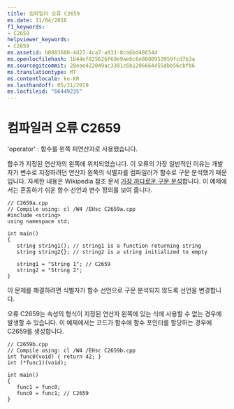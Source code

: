 ```yaml
---
title: 컴파일러 오류 C2659
ms.date: 11/04/2016
f1_keywords:
- C2659
helpviewer_keywords:
- C2659
ms.assetid: b0883600-4d27-4ca7-a931-8ca6bd48654d
ms.openlocfilehash: 1b44ef825626f60e9ae6c6e8600953959fcd7b3a
ms.sourcegitcommit: 28eae422049ac3381c6b1206664455dbb56cbfb6
ms.translationtype: MT
ms.contentlocale: ko-KR
ms.lasthandoff: 05/31/2019
ms.locfileid: "66449235"
---
```

# <a name="compiler-error-c2659"></a>컴파일러 오류 C2659

'operator' : 함수를 왼쪽 피연산자로 사용했습니다.

함수가 지정된 연산자의 왼쪽에 위치되었습니다. 이 오류의 가장 일반적인 이유는 개발자가 변수로 지정하려던 연산자 왼쪽의 식별자를 컴파일러가 함수로 구문 분석했기 때문입니다. 자세한 내용은 Wikipedia 참조 문서 [가장 까다로운 구문 분석](https://en.wikipedia.org/wiki/Most_vexing_parse)합니다. 이 예제에서는 혼동하기 쉬운 함수 선언과 변수 정의를 보여 줍니다.

```
// C2659a.cpp
// Compile using: cl /W4 /EHsc C2659a.cpp
#include <string>
using namespace std;

int main()
{
   string string1(); // string1 is a function returning string
   string string2{}; // string2 is a string initialized to empty

   string1 = "String 1"; // C2659
   string2 = "String 2";
}
```

이 문제를 해결하려면 식별자가 함수 선언으로 구문 분석되지 않도록 선언을 변경합니다.

오류 C2659는 속성의 형식이 지정된 연산자 왼쪽에 있는 식에 사용할 수 없는 경우에 발생할 수 있습니다. 이 예제에서는 코드가 함수에 함수 포인터를 할당하는 경우에 C2659를 생성합니다.

```
// C2659b.cpp
// Compile using: cl /W4 /EHsc C2659b.cpp
int func0(void) { return 42; }
int (*func1)(void);

int main()
{
   func1 = func0;
   func0 = func1; // C2659
}
```